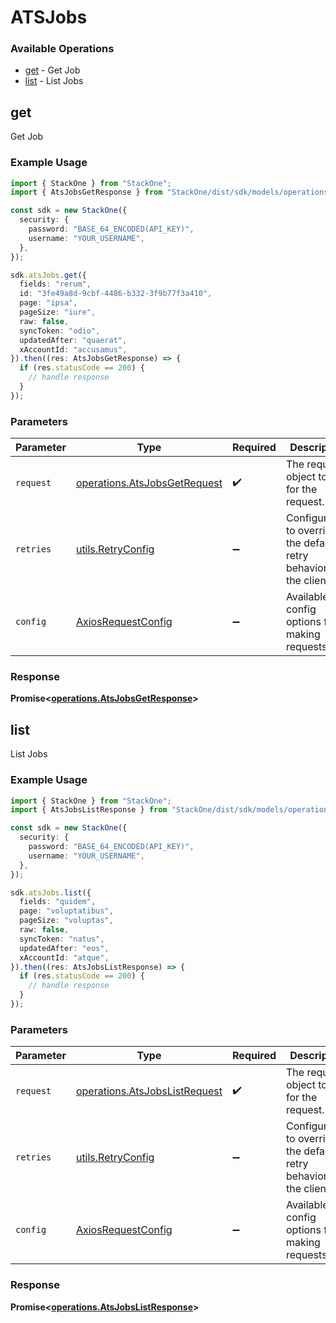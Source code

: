 # ATSJobs

### Available Operations

* [get](#get) - Get Job
* [list](#list) - List Jobs

## get

Get Job

### Example Usage

```typescript
import { StackOne } from "StackOne";
import { AtsJobsGetResponse } from "StackOne/dist/sdk/models/operations";

const sdk = new StackOne({
  security: {
    password: "BASE_64_ENCODED(API_KEY)",
    username: "YOUR_USERNAME",
  },
});

sdk.atsJobs.get({
  fields: "rerum",
  id: "3fe49a8d-9cbf-4486-b332-3f9b77f3a410",
  page: "ipsa",
  pageSize: "iure",
  raw: false,
  syncToken: "odio",
  updatedAfter: "quaerat",
  xAccountId: "accusamus",
}).then((res: AtsJobsGetResponse) => {
  if (res.statusCode == 200) {
    // handle response
  }
});
```

### Parameters

| Parameter                                                                    | Type                                                                         | Required                                                                     | Description                                                                  |
| ---------------------------------------------------------------------------- | ---------------------------------------------------------------------------- | ---------------------------------------------------------------------------- | ---------------------------------------------------------------------------- |
| `request`                                                                    | [operations.AtsJobsGetRequest](../../models/operations/atsjobsgetrequest.md) | :heavy_check_mark:                                                           | The request object to use for the request.                                   |
| `retries`                                                                    | [utils.RetryConfig](../../models/utils/retryconfig.md)                       | :heavy_minus_sign:                                                           | Configuration to override the default retry behavior of the client.          |
| `config`                                                                     | [AxiosRequestConfig](https://axios-http.com/docs/req_config)                 | :heavy_minus_sign:                                                           | Available config options for making requests.                                |


### Response

**Promise<[operations.AtsJobsGetResponse](../../models/operations/atsjobsgetresponse.md)>**


## list

List Jobs

### Example Usage

```typescript
import { StackOne } from "StackOne";
import { AtsJobsListResponse } from "StackOne/dist/sdk/models/operations";

const sdk = new StackOne({
  security: {
    password: "BASE_64_ENCODED(API_KEY)",
    username: "YOUR_USERNAME",
  },
});

sdk.atsJobs.list({
  fields: "quidem",
  page: "voluptatibus",
  pageSize: "voluptas",
  raw: false,
  syncToken: "natus",
  updatedAfter: "eos",
  xAccountId: "atque",
}).then((res: AtsJobsListResponse) => {
  if (res.statusCode == 200) {
    // handle response
  }
});
```

### Parameters

| Parameter                                                                      | Type                                                                           | Required                                                                       | Description                                                                    |
| ------------------------------------------------------------------------------ | ------------------------------------------------------------------------------ | ------------------------------------------------------------------------------ | ------------------------------------------------------------------------------ |
| `request`                                                                      | [operations.AtsJobsListRequest](../../models/operations/atsjobslistrequest.md) | :heavy_check_mark:                                                             | The request object to use for the request.                                     |
| `retries`                                                                      | [utils.RetryConfig](../../models/utils/retryconfig.md)                         | :heavy_minus_sign:                                                             | Configuration to override the default retry behavior of the client.            |
| `config`                                                                       | [AxiosRequestConfig](https://axios-http.com/docs/req_config)                   | :heavy_minus_sign:                                                             | Available config options for making requests.                                  |


### Response

**Promise<[operations.AtsJobsListResponse](../../models/operations/atsjobslistresponse.md)>**

